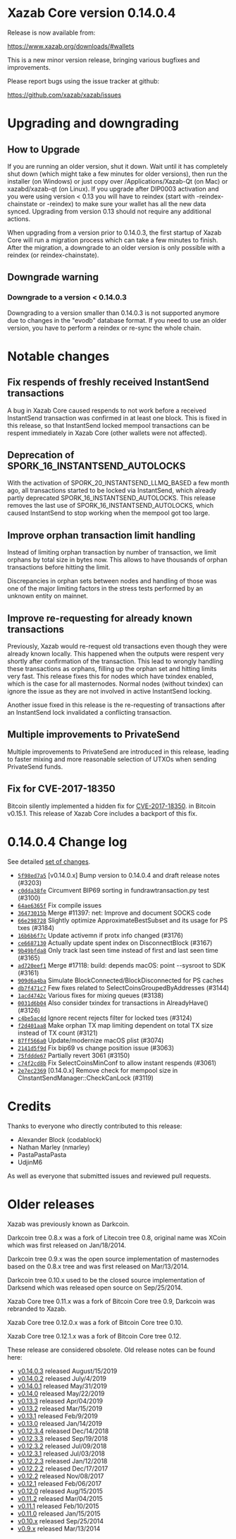 Xazab Core version 0.14.0.4
==========================

Release is now available from:

  <https://www.xazab.org/downloads/#wallets>

This is a new minor version release, bringing various bugfixes and improvements.

Please report bugs using the issue tracker at github:

  <https://github.com/xazab/xazab/issues>


Upgrading and downgrading
=========================

How to Upgrade
--------------

If you are running an older version, shut it down. Wait until it has completely
shut down (which might take a few minutes for older versions), then run the
installer (on Windows) or just copy over /Applications/Xazab-Qt (on Mac) or
xazabd/xazab-qt (on Linux). If you upgrade after DIP0003 activation and you were
using version < 0.13 you will have to reindex (start with -reindex-chainstate
or -reindex) to make sure your wallet has all the new data synced. Upgrading from
version 0.13 should not require any additional actions.

When upgrading from a version prior to 0.14.0.3, the
first startup of Xazab Core will run a migration process which can take a few minutes
to finish. After the migration, a downgrade to an older version is only possible with
a reindex (or reindex-chainstate).

Downgrade warning
-----------------

### Downgrade to a version < 0.14.0.3

Downgrading to a version smaller than 0.14.0.3 is not supported anymore due to changes
in the "evodb" database format. If you need to use an older version, you have to perform
a reindex or re-sync the whole chain.

Notable changes
===============

Fix respends of freshly received InstantSend transactions
---------------------------------------------------------

A bug in Xazab Core caused respends to not work before a received InstantSend transaction was confirmed in at least
one block. This is fixed in this release, so that InstantSend locked mempool transactions can be
respent immediately in Xazab Core (other wallets were not affected).

Deprecation of SPORK_16_INSTANTSEND_AUTOLOCKS
---------------------------------------------

With the activation of SPORK_20_INSTANTSEND_LLMQ_BASED a few month ago, all transactions started to be locked via
InstantSend, which already partly deprecated SPORK_16_INSTANTSEND_AUTOLOCKS. This release removes the last use
of SPORK_16_INSTANTSEND_AUTOLOCKS, which caused InstantSend to stop working when the mempool got too large.

Improve orphan transaction limit handling
-----------------------------------------

Instead of limiting orphan transaction by number of transaction, we limit orphans by total size in bytes
now. This allows to have thousands of orphan transactions before hitting the limit.

Discrepancies in orphan sets between nodes and handling of those was one of the major limiting factors in
the stress tests performed by an unknown entity on mainnet.

Improve re-requesting for already known transactions
----------------------------------------------------

Previously, Xazab would re-request old transactions even though they were already known locally. This
happened when the outputs were respent very shortly after confirmation of the transaction. This lead to
wrongly handling these transactions as orphans, filling up the orphan set and hitting limits very fast.
This release fixes this for nodes which have txindex enabled, which is the case for all masternodes. Normal
nodes (without txindex) can ignore the issue as they are not involved in active InstantSend locking.

Another issue fixed in this release is the re-requesting of transactions after an InstantSend lock invalidated
a conflicting transaction.

Multiple improvements to PrivateSend
------------------------------------

Multiple improvements to PrivateSend are introduced in this release, leading to faster mixing and more
reasonable selection of UTXOs when sending PrivateSend funds.

Fix for CVE-2017-18350
----------------------

Bitcoin silently implemented a hidden fix for [CVE-2017-18350](https://lists.linuxfoundation.org/pipermail/bitcoin-dev/2019-November/017453.html).
in Bitcoin v0.15.1. This release of Xazab Core includes a backport of this fix.


0.14.0.4 Change log
===================

See detailed [set of changes](https://github.com/xazab/xazab/compare/v0.14.0.3...xazab:v0.14.0.4).

- [`5f98ed7a5`](https://github.com/xazab/xazab/commit/5f98ed7a5) [v0.14.0.x] Bump version to 0.14.0.4 and draft release notes (#3203)
- [`c0dda38fe`](https://github.com/xazab/xazab/commit/c0dda38fe) Circumvent BIP69 sorting in fundrawtransaction.py test (#3100)
- [`64ae6365f`](https://github.com/xazab/xazab/commit/64ae6365f) Fix compile issues
- [`36473015b`](https://github.com/xazab/xazab/commit/36473015b) Merge #11397: net: Improve and document SOCKS code
- [`66e298728`](https://github.com/xazab/xazab/commit/66e298728) Slightly optimize ApproximateBestSubset and its usage for PS txes (#3184)
- [`16b6b6f7c`](https://github.com/xazab/xazab/commit/16b6b6f7c) Update activemn if protx info changed (#3176)
- [`ce6687130`](https://github.com/xazab/xazab/commit/ce6687130) Actually update spent index on DisconnectBlock (#3167)
- [`9b49bfda8`](https://github.com/xazab/xazab/commit/9b49bfda8) Only track last seen time instead of first and last seen time (#3165)
- [`ad720eef1`](https://github.com/xazab/xazab/commit/ad720eef1) Merge #17118: build: depends macOS: point --sysroot to SDK (#3161)
- [`909d6a4ba`](https://github.com/xazab/xazab/commit/909d6a4ba) Simulate BlockConnected/BlockDisconnected for PS caches
- [`db7f471c7`](https://github.com/xazab/xazab/commit/db7f471c7) Few fixes related to SelectCoinsGroupedByAddresses (#3144)
- [`1acd4742c`](https://github.com/xazab/xazab/commit/1acd4742c) Various fixes for mixing queues (#3138)
- [`0031d6b04`](https://github.com/xazab/xazab/commit/0031d6b04) Also consider txindex for transactions in AlreadyHave() (#3126)
- [`c4be5ac4d`](https://github.com/xazab/xazab/commit/c4be5ac4d) Ignore recent rejects filter for locked txes (#3124)
- [`f2d401aa8`](https://github.com/xazab/xazab/commit/f2d401aa8) Make orphan TX map limiting dependent on total TX size instead of TX count (#3121)
- [`87ff566a0`](https://github.com/xazab/xazab/commit/87ff566a0) Update/modernize macOS plist (#3074)
- [`2141d5f9d`](https://github.com/xazab/xazab/commit/2141d5f9d) Fix bip69 vs change position issue (#3063)
- [`75fddde67`](https://github.com/xazab/xazab/commit/75fddde67) Partially revert 3061 (#3150)
- [`c74f2cd8b`](https://github.com/xazab/xazab/commit/c74f2cd8b) Fix SelectCoinsMinConf to allow instant respends (#3061)
- [`2e7ec2369`](https://github.com/xazab/xazab/commit/2e7ec2369) [0.14.0.x] Remove check for mempool size in CInstantSendManager::CheckCanLock (#3119)

Credits
=======

Thanks to everyone who directly contributed to this release:

- Alexander Block (codablock)
- Nathan Marley (nmarley)
- PastaPastaPasta
- UdjinM6

As well as everyone that submitted issues and reviewed pull requests.

Older releases
==============

Xazab was previously known as Darkcoin.

Darkcoin tree 0.8.x was a fork of Litecoin tree 0.8, original name was XCoin
which was first released on Jan/18/2014.

Darkcoin tree 0.9.x was the open source implementation of masternodes based on
the 0.8.x tree and was first released on Mar/13/2014.

Darkcoin tree 0.10.x used to be the closed source implementation of Darksend
which was released open source on Sep/25/2014.

Xazab Core tree 0.11.x was a fork of Bitcoin Core tree 0.9,
Darkcoin was rebranded to Xazab.

Xazab Core tree 0.12.0.x was a fork of Bitcoin Core tree 0.10.

Xazab Core tree 0.12.1.x was a fork of Bitcoin Core tree 0.12.

These release are considered obsolete. Old release notes can be found here:

- [v0.14.0.3](https://github.com/xazab/xazab/blob/master/doc/release-notes/xazab/release-notes-0.14.0.3.md) released August/15/2019
- [v0.14.0.2](https://github.com/xazab/xazab/blob/master/doc/release-notes/xazab/release-notes-0.14.0.2.md) released July/4/2019
- [v0.14.0.1](https://github.com/xazab/xazab/blob/master/doc/release-notes/xazab/release-notes-0.14.0.1.md) released May/31/2019
- [v0.14.0](https://github.com/xazab/xazab/blob/master/doc/release-notes/xazab/release-notes-0.14.0.md) released May/22/2019
- [v0.13.3](https://github.com/xazab/xazab/blob/master/doc/release-notes/xazab/release-notes-0.13.3.md) released Apr/04/2019
- [v0.13.2](https://github.com/xazab/xazab/blob/master/doc/release-notes/xazab/release-notes-0.13.2.md) released Mar/15/2019
- [v0.13.1](https://github.com/xazab/xazab/blob/master/doc/release-notes/xazab/release-notes-0.13.1.md) released Feb/9/2019
- [v0.13.0](https://github.com/xazab/xazab/blob/master/doc/release-notes/xazab/release-notes-0.13.0.md) released Jan/14/2019
- [v0.12.3.4](https://github.com/xazab/xazab/blob/master/doc/release-notes/xazab/release-notes-0.12.3.4.md) released Dec/14/2018
- [v0.12.3.3](https://github.com/xazab/xazab/blob/master/doc/release-notes/xazab/release-notes-0.12.3.3.md) released Sep/19/2018
- [v0.12.3.2](https://github.com/xazab/xazab/blob/master/doc/release-notes/xazab/release-notes-0.12.3.2.md) released Jul/09/2018
- [v0.12.3.1](https://github.com/xazab/xazab/blob/master/doc/release-notes/xazab/release-notes-0.12.3.1.md) released Jul/03/2018
- [v0.12.2.3](https://github.com/xazab/xazab/blob/master/doc/release-notes/xazab/release-notes-0.12.2.3.md) released Jan/12/2018
- [v0.12.2.2](https://github.com/xazab/xazab/blob/master/doc/release-notes/xazab/release-notes-0.12.2.2.md) released Dec/17/2017
- [v0.12.2](https://github.com/xazab/xazab/blob/master/doc/release-notes/xazab/release-notes-0.12.2.md) released Nov/08/2017
- [v0.12.1](https://github.com/xazab/xazab/blob/master/doc/release-notes/xazab/release-notes-0.12.1.md) released Feb/06/2017
- [v0.12.0](https://github.com/xazab/xazab/blob/master/doc/release-notes/xazab/release-notes-0.12.0.md) released Aug/15/2015
- [v0.11.2](https://github.com/xazab/xazab/blob/master/doc/release-notes/xazab/release-notes-0.11.2.md) released Mar/04/2015
- [v0.11.1](https://github.com/xazab/xazab/blob/master/doc/release-notes/xazab/release-notes-0.11.1.md) released Feb/10/2015
- [v0.11.0](https://github.com/xazab/xazab/blob/master/doc/release-notes/xazab/release-notes-0.11.0.md) released Jan/15/2015
- [v0.10.x](https://github.com/xazab/xazab/blob/master/doc/release-notes/xazab/release-notes-0.10.0.md) released Sep/25/2014
- [v0.9.x](https://github.com/xazab/xazab/blob/master/doc/release-notes/xazab/release-notes-0.9.0.md) released Mar/13/2014

